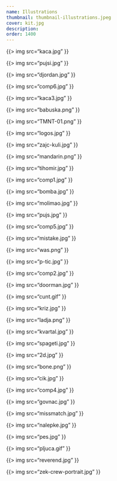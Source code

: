 ```yaml
---
name: Illustrations
thumbnail: thumbnail-illustrations.jpeg
cover: kit.jpg
description: 
order: 1400
---
```


{{> img src=“kaca.jpg” }}

{{> img src=“pujsi.jpg” }}

{{> img src=“djordan.jpg” }}

{{> img src=“comp6.jpg” }}

{{> img src=“kaca3.jpg” }}

{{> img src=“babuska.png” }}

{{> img src=“TMNT-01.png” }}

{{> img src=“logos.jpg” }}

{{> img src=“zajc-kuli.jpg” }}

{{> img src=“mandarin.png” }}

{{> img src=“tihomir.jpg” }}

{{> img src=“comp1.jpg” }}

{{> img src=“bomba.jpg” }}

{{> img src=“molimao.jpg” }}

{{> img src=“pujs.jpg” }}

{{> img src=“comp5.jpg” }}

{{> img src=“mistake.jpg” }}

{{> img src=“was.png” }}

{{> img src=“p-tic.jpg” }}

{{> img src=“comp2.jpg” }}

{{> img src=“doorman.jpg” }}

{{> img src=“cunt.gif” }}

{{> img src=“kriz.jpg” }}

{{> img src=“ladja.png” }}

{{> img src=“kvartal.jpg” }}

{{> img src=“spageti.jpg” }}

{{> img src=“2d.jpg” }}

{{> img src=“bone.png” }}

{{>  img src=“cik.jpg” }}

{{> img src=“comp4.jpg” }}

{{> img src=“govnac.jpg” }}

{{> img src=“missmatch.jpg” }}

{{> img src=“nalepke.jpg” }}

{{> img src=“pes.jpg” }}

{{> img src=“pljuca.gif” }}

{{> img src=“reverend.jpg” }}

{{> img src=“zek-crew-portrait.jpg” }}
